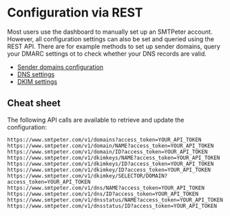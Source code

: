# Configuration via REST

Most users use the dashboard to manually set up an SMTPeter account.
However, all configuration settings can also be set and queried using
the REST API. There are for example methods to set up sender domains,
query your DMARC settings ot to check whether your DNS records are valid.

* [Sender domains configuration](rest-sender-domains)
* [DNS settings](rest-dns)
* [DKIM settings](rest-dkim)


## Cheat sheet

The following API calls are available to retrieve and update the
configuration:

````text
https://www.smtpeter.com/v1/domains?access_token=YOUR_API_TOKEN
https://www.smtpeter.com/v1/domain/NAME?access_token=YOUR_API_TOKEN
https://www.smtpeter.com/v1/domain/ID?access_token=YOUR_API_TOKEN
https://www.smtpeter.com/v1/dkimkeys/NAME?access_token=YOUR_API_TOKEN
https://www.smtpeter.com/v1/dkimkeys/ID?access_token=YOUR_API_TOKEN
https://www.smtpeter.com/v1/dkimkey/ID?access_token=YOUR_API_TOKEN
https://www.smtpeter.com/v1/dkimkey/SELECTOR/DOMAIN?access_token=YOUR_API_TOKEN
https://www.smtpeter.com/v1/dns/NAME?access_token=YOUR_API_TOKEN
https://www.smtpeter.com/v1/dns/ID?access_token=YOUR_API_TOKEN
https://www.smtpeter.com/v1/dnsstatus/NAME?access_token=YOUR_API_TOKEN
https://www.smtpeter.com/v1/dnsstatus/ID?access_token=YOUR_API_TOKEN
````

